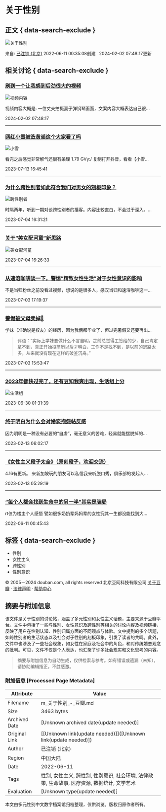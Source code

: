 # 关于性别

## 正文 { data-search-exclude }


![关于性别](https://img9.doubanio.com/view/elanor_image/raw/public/Q40Z9R7L.jpg)

来自: [已注销 (北京)](https://www.douban.com/people/75326572/) 2022-06-11 00:35:08创建   2024-02-02 07:48:17更新

## 相关讨论 { data-search-exclude }

### [刷到一个让我感到后劲很大的视频](https://www.douban.com/group/topic/301295610/)

![视频内容](https://img3.doubanio.com/view/group_topic/large/public/p640066572.jpg)

视频内容大概是: 一位丈夫拍摄妻子弹钢琴画面，文案内容大概表达自己很...

2024-02-02 07:48:17

---

### [网红小雪被造黄谣这个大家看了吗](https://www.douban.com/group/topic/291547519/)

![小雪](https://img3.doubanio.com/view/group_topic/large/public/p616742667.jpg)

看完之后感觉非常解气还很有条理 1.79 GVy:/ 复制打开抖音，看看【小雪...

2023-07-13 16:45:41

---

### [为什么跨性别者如此符合我们对男女的刻板印象？](https://www.douban.com/group/topic/253345407/)

![跨性别者](https://img3.doubanio.com/view/group_topic/large/public/p510973292.jpg)

时隔两年，听到一期对谈跨性别者的播客。内容比较直白，不会过于深入。...

2023-07-04 16:31:21

---

### [关于“美女配河童”新思路](https://www.douban.com/group/topic/290489686/)

![美女配河童](https://img9.doubanio.com/view/group_topic/large/public/p613900946.jpg)

2023-07-04 16:26:33

---

### [从速溶咖啡谈一下，警惕”精致女性生活”对于女性意识的影响](https://www.douban.com/group/topic/289523762/)

不是当归粉丝之前没看过视频，想说的是很多人，感叹当归和速溶咖啡这一...

2023-07-03 17:19:37

---

### [警惕被父母卖掉🚬](https://www.douban.com/group/topic/289167954/)

学妹（准确说是校友）的经历，因为我俩都毕业了，但过完暑假又还要再出...

> 评语：“实际上学妹要做什么不言自明，之前总觉得工签给的少，自己肯定拿不到，真正开始投简历以后才明白，工作不是找不到，是以前的退路太多，从来就没有现在这样的破釜沉舟。”

2023-07-03 15:53:47

---

### [2023年都快过完了，还有豆知我爽出现，生活组上分](https://www.douban.com/group/topic/290951751/)

![生活组](https://img9.doubanio.com/view/group_topic/large/public/p615108645.jpg)

2023-06-30 01:31:39

---

### [终于明白为什么会对婚恋抱怨帖反感](https://www.douban.com/group/topic/276955168/)

因为明明是一种没有必要的“自虐”，毫无意义的苦难，轻易就能摆脱掉的...

2023-02-13 06:02:17

---

### [《女性主义段子太全》（原创段子，欢迎交流）](https://www.douban.com/group/topic/282185935/)

4.16有更新。 来新加坡玩的朋友可以私信我来听脱口秀，俱乐部的发起人...

2023-02-13 05:29:19

---

### [“每个人都会找到生命中的另一半”其实是骗局](https://www.douban.com/group/topic/268576449/)

rt仅为楼主个人感悟 譬如很多奶奶辈妈妈辈的女性究其一生都没能找到大...

2022-06-11 00:45:43

## 标签 { data-search-exclude }

- 性别
- 女性主义
- 跨性别
- 性别意识

© 2005－2024 douban.com, all rights reserved 北京豆网科技有限公司 [关于豆瓣](https://www.douban.com/about) · [法律声明](https://www.douban.com/about/legal) · [帮助中心](https://help.douban.com/?app=main)
<!-- tcd_original_link https://m.douban.com/doulist/150744067/ -->


## 摘要与附加信息

<!-- tcd_abstract -->
该文件是关于性别的讨论帖，涵盖了多元性别和女性主义话题，主要来源于豆瓣平台。文件中包括了一些与性别、女性意识及跨性别等相关的讨论内容及视频链接，反映了用户在性别认知、性别归属方面的不同观点与体验。文中提到的多个话题，如跨性别者的生活状态以及社会对于性别的刻板印象，引发了读者的共鸣。此外，文件中也涉及了一些社会现象，如女性在家庭及社会中的角色，和对传统婚恋观念的批判。可见，文件不仅是个人表达，也汇聚了许多社会现实和文化思考的内容。
<!-- tcd_abstract_end -->

> 摘要与附加信息为自动生成，仅供检索与参考。如有错误或遗漏（未知），请协助编辑指正，不胜感激。

### 附加信息 [Processed Page Metadata]

| Attribute       | Value                                  |
|-----------------|----------------------------------------|
| Filename        | m_关于性别_-_豆瓣.md                             |
| Size            | 3463 bytes                           |
| Archived Date   | [Unknown archived date(update needed)]                             |
| Original Link   | [[Unknown link(update needed)]]([Unknown link(update needed)])                       |
| Author          | 已注销 (北京)                               |
| Region          | 中国大陆                               |
| Date            | 2022-06-11                                 |
| Tags            | 性别, 女性主义, 跨性别, 性别意识, 社会环境, 法律政策, 生命故事, 医疗资源, 数据统计, 文学艺术                                 |
| Evaluation            | [Unknown type(update needed)]                                 |
<!-- tcd_table_end -->

本文由多元性别中文数字档案馆归档整理，仅供浏览。版权归原作者所有。

